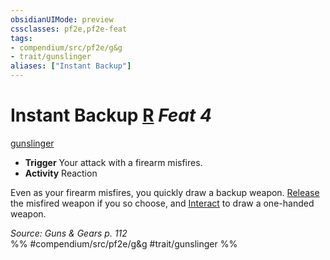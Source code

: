 ```yaml
---
obsidianUIMode: preview
cssclasses: pf2e,pf2e-feat
tags:
- compendium/src/pf2e/g&g
- trait/gunslinger
aliases: ["Instant Backup"]
---
```

# Instant Backup  [R](rules/core-rulebook/chapter-9-playing-the-game.md#Actions "Reaction") *Feat 4*  
[gunslinger](rules/traits/gunslinger-g-g.md "Gunslinger Class Trait")  

- **Trigger** Your attack with a firearm misfires.
- **Activity** Reaction

Even as your firearm misfires, you quickly draw a backup weapon. [Release](rules/actions/release.md) the misfired weapon if you so choose, and [Interact](rules/actions/interact.md) to draw a one-handed weapon.

*Source: Guns & Gears p. 112*  
%% #compendium/src/pf2e/g&g #trait/gunslinger %%